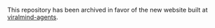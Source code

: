 This repository has been archived in favor of the new website built at [viralmind-agents](https://github.com/viralmind-ai/viralmind-agents).
